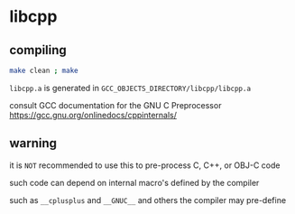 # libcpp

## compiling

```sh
make clean ; make
```

`libcpp.a` is generated in `GCC_OBJECTS_DIRECTORY/libcpp/libcpp.a`


consult GCC documentation for the GNU C Preprocessor  https://gcc.gnu.org/onlinedocs/cppinternals/


## warning

it is `NOT` recommended to use this to pre-process C, C++, or OBJ-C code

such code can depend on internal macro's defined by the compiler

such as `__cplusplus` and `__GNUC__` and others the compiler may pre-define
